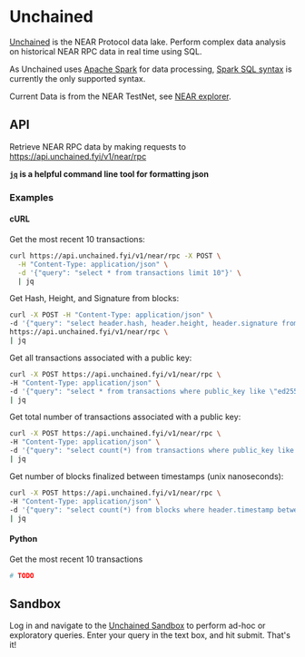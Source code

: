 # Unchained
[Unchained](app.unchained.fyi) is the NEAR Protocol data lake. Perform complex data analysis on historical NEAR RPC data in real time using SQL.

As Unchained uses [Apache Spark](https://spark.apache.org/docs/latest/index.html) for data processing, [Spark SQL syntax](https://spark.apache.org/docs/latest/sql-ref-syntax-qry-select.html) is currently the only supported syntax.

Current Data is from the NEAR TestNet, see [NEAR explorer](https://explorer.testnet.near.org/).

## API
Retrieve NEAR RPC data by making requests to https://api.unchained.fyi/v1/near/rpc

**[`jq`](https://stedolan.github.io/jq/download/) is a helpful command line tool for formatting json**

### Examples
#### cURL
Get the most recent 10 transactions:
```sh
curl https://api.unchained.fyi/v1/near/rpc -X POST \
  -H "Content-Type: application/json" \
  -d '{"query": "select * from transactions limit 10"}' \
  | jq
```

Get Hash, Height, and Signature from blocks:
```sh
curl -X POST -H "Content-Type: application/json" \
-d '{"query": "select header.hash, header.height, header.signature from blocks limit 1"}' \
https://api.unchained.fyi/v1/near/rpc \
| jq
```

Get all transactions associated with a public key:
```sh
curl -X POST https://api.unchained.fyi/v1/near/rpc \
-H "Content-Type: application/json" \
-d '{"query": "select * from transactions where public_key like \"ed25519:39nKrVUHdrbSnfWVpJ1UmQ5KjZny5JqvUBm8bLkhmAc9\""}' \
| jq
```

Get total number of transactions associated with a public key:
```sh
curl -X POST https://api.unchained.fyi/v1/near/rpc \
-H "Content-Type: application/json" \
-d '{"query": "select count(*) from transactions where public_key like \"ed25519:39nKrVUHdrbSnfWVpJ1UmQ5KjZny5JqvUBm8bLkhmAc9\""}' \
| jq
```

Get number of blocks finalized between timestamps (unix nanoseconds):
```sh
curl -X POST https://api.unchained.fyi/v1/near/rpc \
-H "Content-Type: application/json" \
-d '{"query": "select count(*) from blocks where header.timestamp between 1650975390581513200 and 1651975390581513200"}' \
| jq
```


#### Python
Get the most recent 10 transactions
```python
# TODO
```

## Sandbox
Log in and navigate to the [Unchained Sandbox](https://app.unchained.fyi/sandbox) to perform ad-hoc or exploratory queries. Enter your query in the text box, and hit submit. That's it!
